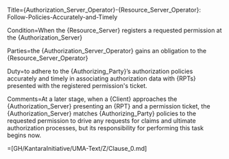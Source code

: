 Title={Authorization_Server_Operator}-{Resource_Server_Operator}: Follow-Policies-Accurately-and-Timely

Condition=When the {Resource_Server} registers a requested permission at the {Authorization_Server}

Parties=the {Authorization_Server_Operator} gains an obligation to the {Resource_Server_Operator}

Duty=to adhere to the {Authorizing_Party}’s authorization policies accurately and timely in associating authorization data with {RPTs} presented with the registered permission's ticket.

Comments=At a later stage, when a {Client} approaches the {Authorization_Server} presenting an {RPT} and a permission ticket, the {Authorization_Server} matches {Authorizing_Party} policies to the requested permission to drive any requests for claims and ultimate authorization processes, but its responsibility for performing this task begins now.

=[GH/KantaraInitiative/UMA-Text/Z/Clause_0.md]
